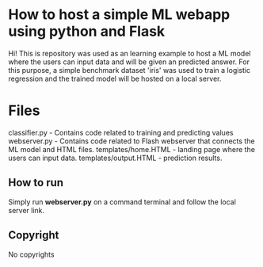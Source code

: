 # How to host a simple ML webapp using python and Flask

Hi! This is repository was used as an learning example to host a ML model where the users can input data and will be given an predicted answer. For this purpose, a simple benchmark dataset 'iris' was used to train a logistic regression and the trained model will be hosted on a local server. 


# Files

classifier.py - Contains code related to training and predicting values
webserver.py - Contains code related to Flash webserver that connects the ML model and HTML files. 
templates/home.HTML - landing page where the users can input data.
templates/output.HTML - prediction results. 

## How to run

Simply run **webserver.py** on a command terminal and follow the local server link. 


## Copyright
No copyrights


